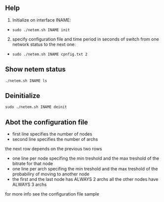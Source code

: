Help
-----
1. Initialize on interface INAME:
  * `sudo ./netem.sh INAME init`

2. specify configuration file and time period in seconds of switch from one network status to the next one:
  * `sudo ./netem.sh INAME cpnfig.txt 2`

Show netem status
-----------------
`./netem.sh INAME ls`

Deinitialize
------------
`sudo ./netem.sh INAME deinit`

Abot the configuration file
----------------------------
- first line specifies the number of nodes
- second line specifies the number of archs

the next row depends on the previous two rows
- one line per node specifing the min treshold and the max treshold of the bitrate for that node
- one line per arch specifing the min treshold and the max treshold of the probabiliry of moving to another node
- the first and the last node has ALWAYS 2 archs all the other nodes have ALWAYS 3 archs

for more info see the configuration file sample

